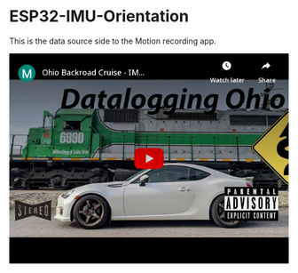 # ESP32-IMU-Orientation

This is the data source side to the Motion recording app. 

[![In use video](https://github.com/knaufinator/ESP32-IMU-Orientation/blob/main/img/embed.png)](https://www.youtube.com/watch?v=mcXyuqQ0qLc "Click to Watch!")
